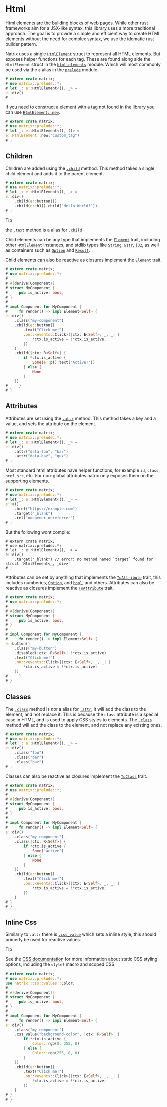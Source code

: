 # Html

Html elements are the building blocks of web pages. While other rust frameworks aim for a JSX-like syntax, this library uses a more traditional approach.
The goal is to provide a simple and efficient way to create HTML elements without the need for complex syntax, we use the idomatic rust builder pattern.

Natrix uses a single [`HtmlElement`](html_elements::HtmlElement) struct to represent all HTML elements. But exposes helper functions for each tag.
These are found along side the `HtmlElement` struct in the [`html_elements`](html_elements) module.
Which will most commonly be used via the `e` alias in the [`prelude`](prelude) module.

```rust
# extern crate natrix;
# use natrix::prelude::*;
# let _: e::HtmlElement<(), _> =
e::div()
# ;
```

If you need to construct a element with a tag not found in the library you can use [`HtmlElement::new`](html_elements::HtmlElement::new).

```rust
# extern crate natrix;
# use natrix::prelude::*;
# let _: e::HtmlElement<(), ()> =
e::HtmlElement::new("custom_tag")
# ;
```

## Children

Children are added using the [`.child`](html_elements::HtmlElement::child) method. This method takes a single child element and adds it to the parent element.

```rust
# extern crate natrix;
# use natrix::prelude::*;
# let _: e::HtmlElement<(), _> =
e::div()
    .child(e::button())
    .child(e::h1().child("Hello World!"))
# ;
```

> [!TIP]
> the [`.text`](html_elements::HtmlElement::text) method is a alias for [`.child`](html_elements::HtmlElement::child)

Child elements can be any type that implements the [`Element`](element::Element) trait, including other [`HtmlElement`](html_elements::HtmlElement) instances, and stdlib types like [`String`](std::string::String), [`&str`](std::primitive::str), [`i32`](std::primitive::i32), as well as containers such as [`Option`](std::option::Option) and [`Result`](std::result::Result).

Child elements can also be reactive as closures implement the [`Element`](element::Element) trait.

```rust
# extern crate natrix;
# use natrix::prelude::*;
#
# #[derive(Component)]
# struct MyComponent {
#     pub is_active: bool,
# }
#
# impl Component for MyComponent {
#     fn render() -> impl Element<Self> {
e::div()
    .class("my-component")
    .child(e::button()
        .text("Click me!")
        .on::<events::Click>(|ctx: E<Self>, _, _| {
            *ctx.is_active = !*ctx.is_active;
        })
    )
    .child(|ctx: R<Self>| {
        if *ctx.is_active {
            Some(e::p().text("Active!"))
        } else {
            None
        }
    })
#     }
# }
```

## Attributes

Attributes are set using the [`.attr`](html_elements::HtmlElement::attr) method. This method takes a key and a value, and sets the attribute on the element.

```rust
# extern crate natrix;
# use natrix::prelude::*;
# let _: e::HtmlElement<(), _> =
e::div()
    .attr("data-foo", "bar")
    .attr("data-baz", "qux")
# ;
```

Most standard html attributes have helper functions, for example `id`, `class`, `href`, `src`, etc.
For non-global attributes natrix only exposes them on the supporting elements.

```rust
# extern crate natrix;
# use natrix::prelude::*;
# let _: e::HtmlElement<(), _> =
e::a()
    .href("https://example.com")
    .target("_blank")
    .rel("noopener noreferrer")
# ;
```

But the following wont compile:

```rust,compile_fail
# extern crate natrix;
# use natrix::prelude::*;
# let _: e::HtmlElement<(), _> =
e::div()
    .target("_blank") // error: no method named `target` found for struct `HtmlElement<_, _div>`
# ;
```

Attributes can be set by anything that implements the [`ToAttribute`](html_elements::ToAttribute) trait, this includes numberics, [`Option`](std::option::Option), and [`bool`](std::primitive::bool), and others.
Attributes can also be reactive as closures implement the [`ToAttribute`](html_elements::ToAttribute) trait.

```rust
# extern crate natrix;
# use natrix::prelude::*;
#
# #[derive(Component)]
# struct MyComponent {
#     pub is_active: bool,
# }
#
# impl Component for MyComponent {
#     fn render() -> impl Element<Self> {
e::button()
    .class("my-button")
    .disabled(|ctx: R<Self>| !*ctx.is_active)
    .text("Click me!")
    .on::<events::Click>(|ctx: E<Self>, _, _| {
        *ctx.is_active = !*ctx.is_active;
    })
#     }
# }
```

## Classes

The [`.class`](html_elements::HtmlElement::class) method is _not_ a alias for [`.attr`](html_elements::HtmlElement::attr), it will add the class to the element, and not replace it. This is because the `class` attribute is a special case in HTML, and is used to apply CSS styles to elements. The [`.class`](html_elements::HtmlElement::class) method will add the class to the element, and not replace any existing ones.

```rust
# extern crate natrix;
# use natrix::prelude::*;
# let _: e::HtmlElement<(), _> =
e::div()
    .class("foo")
    .class("bar")
    .class("baz")
# ;
```

Classes can also be reactive as closures implement the [`ToClass`](html_elements::ToClass) trait.

```rust
# extern crate natrix;
# use natrix::prelude::*;
#
# #[derive(Component)]
# struct MyComponent {
#     pub is_active: bool,
# }
#
# impl Component for MyComponent {
#     fn render() -> impl Element<Self> {
e::div()
    .class("my-component")
    .class(|ctx: R<Self>| {
        if *ctx.is_active {
            Some("active")
        } else {
            None
        }
    })
    .child(e::button()
        .text("Click me!")
        .on::<events::Click>(|ctx: E<Self>, _, _| {
            *ctx.is_active = !*ctx.is_active;
        })
    )
# }
# }
```

## Inline Css
Similarly to `.attr` there is [`.css_value`](html_elements::HtmlElement::css_value) which sets a inline style, this should primerly be used for reactive values. 

> [!TIP]
> See the [CSS documentation](css.md) for more information about static CSS styling options, including the `style!` macro and scoped CSS.

```rust
# extern crate natrix;
# use natrix::prelude::*;
use natrix::css::values::Color;
#
# #[derive(Component)]
# struct MyComponent {
#     pub is_active: bool,
# }
#
# impl Component for MyComponent {
#     fn render() -> impl Element<Self> {
e::div()
    .class("my-component")
    .css_value("background-color", |ctx: R<Self>| {
        if *ctx.is_active {
            Color::rgb(0, 255, 0)
        } else {
            Color::rgb(255, 0, 0)
        }
    })
    .child(e::button()
        .text("Click me!")
        .on::<events::Click>(|ctx: E<Self>, _, _| {
            *ctx.is_active = !*ctx.is_active;
        })
    )
# }
# }
```
